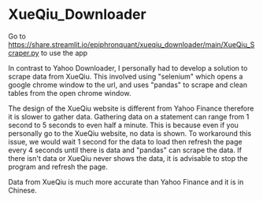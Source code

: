 # XueQiu_Downloader

Go to https://share.streamlit.io/epiphronquant/xueqiu_downloader/main/XueQiu_Scraper.py to use the app

In contrast to Yahoo Downloader, I personally had to develop a solution to scrape data from XueQiu. 
This involved using "selenium" which opens a google chrome window to the url, and uses "pandas" to scrape and clean tables from the open chrome window.

The design of the XueQiu website is different from Yahoo Finance therefore it is slower to gather data. Gathering data on a statement can range from 1 second to 5 seconds to even half a minute. This is because even if you personally go to the XueQiu website, no data is shown. To workaround this issue, we would wait 1 second for the data to load then refresh the page every 4 seconds until there is data and "pandas" can scrape the data. If there isn't data or XueQiu never shows the data, it is advisable to stop the program and refresh the page.

Data from XueQiu is much more accurate than Yahoo Finance and it is in Chinese. 
